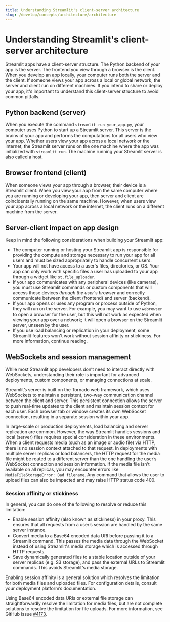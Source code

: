 ```yaml
---
title: Understanding Streamlit's client-server architecture
slug: /develop/concepts/architecture/architecture
---
```


# Understanding Streamlit's client-server architecture

Streamlit apps have a client-server structure. The Python backend of your app is the server. The frontend you view through a browser is the client. When you develop an app locally, your computer runs both the server and the client. If someone views your app across a local or global network, the server and client run on different machines. If you intend to share or deploy your app, it's important to understand this client-server structure to avoid common pitfalls.

## Python backend (server)

When you execute the command `streamlit run your_app.py`, your computer uses Python to start up a Streamlit server. This server is the brains of your app and performs the computations for all users who view your app. Whether users view your app across a local network or the internet, the Streamlit server runs on the one machine where the app was initialized with `streamlit run`. The machine running your Streamlit server is also called a host.

## Browser frontend (client)

When someone views your app through a browser, their device is a Streamlit client. When you view your app from the same computer where you are running or developing your app, then server and client are coincidentally running on the same machine. However, when users view your app across a local network or the internet, the client runs on a different machine from the server.

## Server-client impact on app design

Keep in mind the following considerations when building your Streamlit app:

- The computer running or hosting your Streamlit app is responsible for providing the compute and storage necessary to run your app for all users and must be sized appropriately to handle concurrent users.
- Your app will not have access to a user's files, directories, or OS. Your app can only work with specific files a user has uploaded to your app through a widget like `st.file_uploader`.
- If your app communicates with any peripheral devices (like cameras), you must use Streamlit commands or custom components that will access those devices _through the user's browser_ and correctly communicate between the client (frontend) and server (backend).
- If your app opens or uses any program or process outside of Python, they will run on the server. For example, you may want to use `webrowser` to open a browser for the user, but this will not work as expected when viewing your app over a network; it will open a browser on the Streamlit server, unseen by the user.
- If you use load balancing or replication in your deployment, some Streamlit features won't work without session affinity or stickiness. For more information, continue reading.

## WebSockets and session management

While most Streamlit app developers don’t need to interact directly with WebSockets, understanding their role is important for advanced deployments, custom components, or managing connections at scale.

Streamlit’s server is built on the Tornado web framework, which uses WebSockets to maintain a persistent, two-way communication channel between the client and server. This persistent connection allows the server to push real-time updates to the client and maintain session context for each user. Each browser tab or window creates its own WebSocket connection, resulting in a separate session within your app.

In large-scale or production deployments, load balancing and server replication are common. However, the way Streamlit handles sessions and local (server) files requires special consideration in these environments. When a client requests media (such as an image or audio file) via HTTP, there is no session context attached to that request. In deployments with multiple server replicas or load balancers, the HTTP request for the media file might be routed to a different server than the one handling the user’s WebSocket connection and session information. If the media file isn’t available on all replicas, you may encounter errors like `MediaFileStorageError: Bad filename`. Any command that allows the user to upload files can also be impacted and may raise HTTP status code 400.

### Session affinity or stickiness

In general, you can do one of the following to resolve or reduce this limitation:

- Enable session affinity (also known as stickiness) in your proxy. This ensures that all requests from a user’s session are handled by the same server instance.
- Convert media to a Base64 encoded data URI before passing it to a Streamlit command. This passes the media data through the WebSocket instead of using Streamlit's media storage which is accessed through HTTP requests.
- Save dynamically generated files to a stable location outside of your server replicas (e.g. S3 storage), and pass the external URLs to Streamlit commands. This avoids Streamlit's media storage.

Enabling session affinity is a general solution which resolves the limitation for both media files and uploaded files. For configuration details, consult your deployment platform’s documentation.

Using Base64 encoded data URIs or external file storage can straightforwardly resolve the limitation for media files, but are not complete solutions to resolve the limitation for file uploads. For more information, see GitHub issue [#4173](https://github.com/streamlit/streamlit/issues/4173).
